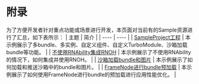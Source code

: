 # 附录

为了方便开发者针对重点功能或场景进行开发，本页面对当前有的Sample资源进行了汇总，如下表所示：
| 主题 | 简介 |
| ---- | ---- |
| [SampleProject工程](../Samples/Sample/) | 本示例展示了多bundle、多实例、自定义组件、自定义TurboModule、沙箱加载bundle等功能。 |
| [不使用RNAbility集成RNOH](../Samples/demo_without_rnAbility/) | 本示例展示了不使用RNAbility的情况下，如何集成并使用RNOH。 |
| [沙箱加载bundle和图片](../Samples/Sandbox/) | 本示例展示了如何加载和推送沙箱中的bundle和图片。 |
| [FrameNode进行bundle预加载](../Samples/FrameNodeSample/) | 本示例展示了如何使用FrameNode进行bundle的预加载进行应用性能优化。 |